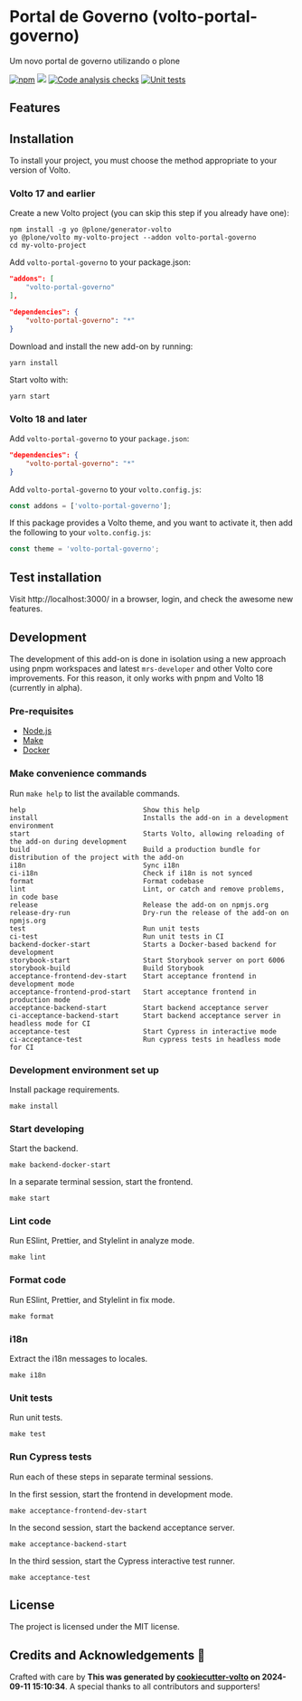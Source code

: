 # Portal de Governo (volto-portal-governo)

Um novo portal de governo utilizando o plone

[![npm](https://img.shields.io/npm/v/volto-portal-governo)](https://www.npmjs.com/package/volto-portal-governo)
[![](https://img.shields.io/badge/-Storybook-ff4785?logo=Storybook&logoColor=white&style=flat-square)](https://samoel-silva.github.io/volto-portal-governo/)
[![Code analysis checks](https://github.com/samoel-silva/volto-portal-governo/actions/workflows/code.yml/badge.svg)](https://github.com/samoel-silva/volto-portal-governo/actions/workflows/code.yml)
[![Unit tests](https://github.com/samoel-silva/volto-portal-governo/actions/workflows/unit.yml/badge.svg)](https://github.com/samoel-silva/volto-portal-governo/actions/workflows/unit.yml)

## Features

<!-- List your awesome features here -->

## Installation

To install your project, you must choose the method appropriate to your version of Volto.


### Volto 17 and earlier

Create a new Volto project (you can skip this step if you already have one):

```
npm install -g yo @plone/generator-volto
yo @plone/volto my-volto-project --addon volto-portal-governo
cd my-volto-project
```

Add `volto-portal-governo` to your package.json:

```JSON
"addons": [
    "volto-portal-governo"
],

"dependencies": {
    "volto-portal-governo": "*"
}
```

Download and install the new add-on by running:

```
yarn install
```

Start volto with:

```
yarn start
```

### Volto 18 and later

Add `volto-portal-governo` to your `package.json`:

```json
"dependencies": {
    "volto-portal-governo": "*"
}
```

Add `volto-portal-governo` to your `volto.config.js`:

```javascript
const addons = ['volto-portal-governo'];
```

If this package provides a Volto theme, and you want to activate it, then add the following to your `volto.config.js`:

```javascript
const theme = 'volto-portal-governo';
```

## Test installation

Visit http://localhost:3000/ in a browser, login, and check the awesome new features.


## Development

The development of this add-on is done in isolation using a new approach using pnpm workspaces and latest `mrs-developer` and other Volto core improvements.
For this reason, it only works with pnpm and Volto 18 (currently in alpha).


### Pre-requisites

-   [Node.js](https://6.docs.plone.org/install/create-project.html#node-js)
-   [Make](https://6.docs.plone.org/install/create-project.html#make)
-   [Docker](https://6.docs.plone.org/install/create-project.html#docker)


### Make convenience commands

Run `make help` to list the available commands.

```text
help                             Show this help
install                          Installs the add-on in a development environment
start                            Starts Volto, allowing reloading of the add-on during development
build                            Build a production bundle for distribution of the project with the add-on
i18n                             Sync i18n
ci-i18n                          Check if i18n is not synced
format                           Format codebase
lint                             Lint, or catch and remove problems, in code base
release                          Release the add-on on npmjs.org
release-dry-run                  Dry-run the release of the add-on on npmjs.org
test                             Run unit tests
ci-test                          Run unit tests in CI
backend-docker-start             Starts a Docker-based backend for development
storybook-start                  Start Storybook server on port 6006
storybook-build                  Build Storybook
acceptance-frontend-dev-start    Start acceptance frontend in development mode
acceptance-frontend-prod-start   Start acceptance frontend in production mode
acceptance-backend-start         Start backend acceptance server
ci-acceptance-backend-start      Start backend acceptance server in headless mode for CI
acceptance-test                  Start Cypress in interactive mode
ci-acceptance-test               Run cypress tests in headless mode for CI
```

### Development environment set up

Install package requirements.

```shell
make install
```

### Start developing

Start the backend.

```shell
make backend-docker-start
```

In a separate terminal session, start the frontend.

```shell
make start
```

### Lint code

Run ESlint, Prettier, and Stylelint in analyze mode.

```shell
make lint
```

### Format code

Run ESlint, Prettier, and Stylelint in fix mode.

```shell
make format
```

### i18n

Extract the i18n messages to locales.

```shell
make i18n
```

### Unit tests

Run unit tests.

```shell
make test
```

### Run Cypress tests

Run each of these steps in separate terminal sessions.

In the first session, start the frontend in development mode.

```shell
make acceptance-frontend-dev-start
```

In the second session, start the backend acceptance server.

```shell
make acceptance-backend-start
```

In the third session, start the Cypress interactive test runner.

```shell
make acceptance-test
```

## License

The project is licensed under the MIT license.

## Credits and Acknowledgements 🙏

Crafted with care by **This was generated by [cookiecutter-volto](https://github.com/plone/cookiecutter-volto/frontend_addon) on 2024-09-11 15:10:34**. A special thanks to all contributors and supporters!
